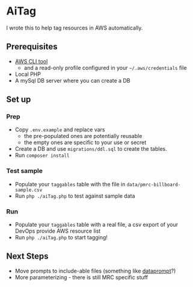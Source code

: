 # AiTag

I wrote this to help tag resources in AWS automatically.

## Prerequisites

* [AWS CLI tool](https://aws.amazon.com/cli/)
  * and a read-only profile configured in your `~/.aws/credentials` file
* Local PHP
* A mySql DB server where you can create a DB

## Set up

### Prep
* Copy `.env.example` and replace vars
  * the pre-populated ones are potentially reusable
  * the empty ones are specific to your use or secret
* Create a DB and use `migrations/ddl.sql` to create the tables.
* Run `composer install`

### Test sample
* Populate your `taggables` table with the file in `data/pmrc-billboard-sample.csv`
* Run `php ./aiTag.php` to test against sample data

### Run
* Populate your `taggables` table with a real file, a csv export of your DevOps provide AWS resource list
* Run `php ./aiTag.php` to start tagging!

## Next Steps

* Move prompts to include-able files (something like [dataprompt](https://github.com/davideast/dataprompt)?)
* More parameterizing - there is still MRC specific stuff
